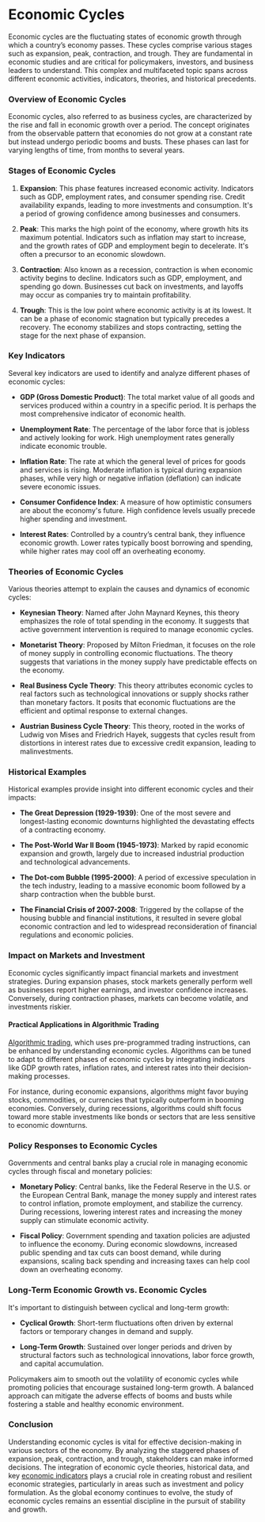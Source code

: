 # Economic Cycles

Economic cycles are the fluctuating states of economic growth through which a country’s economy passes. These cycles comprise various stages such as expansion, peak, contraction, and trough. They are fundamental in economic studies and are critical for policymakers, investors, and business leaders to understand. This complex and multifaceted topic spans across different economic activities, indicators, theories, and historical precedents.

### Overview of Economic Cycles

Economic cycles, also referred to as business cycles, are characterized by the rise and fall in economic growth over a period. The concept originates from the observable pattern that economies do not grow at a constant rate but instead undergo periodic booms and busts. These phases can last for varying lengths of time, from months to several years.

### Stages of Economic Cycles

1. **Expansion**: This phase features increased economic activity. Indicators such as GDP, employment rates, and consumer spending rise. Credit availability expands, leading to more investments and consumption. It's a period of growing confidence among businesses and consumers.
  
2. **Peak**: This marks the high point of the economy, where growth hits its maximum potential. Indicators such as inflation may start to increase, and the growth rates of GDP and employment begin to decelerate. It's often a precursor to an economic slowdown.

3. **Contraction**: Also known as a recession, contraction is when economic activity begins to decline. Indicators such as GDP, employment, and spending go down. Businesses cut back on investments, and layoffs may occur as companies try to maintain profitability.

4. **Trough**: This is the low point where economic activity is at its lowest. It can be a phase of economic stagnation but typically precedes a recovery. The economy stabilizes and stops contracting, setting the stage for the next phase of expansion.

### Key Indicators

Several key indicators are used to identify and analyze different phases of economic cycles:

- **GDP (Gross Domestic Product)**: The total market value of all goods and services produced within a country in a specific period. It is perhaps the most comprehensive indicator of economic health.

- **Unemployment Rate**: The percentage of the labor force that is jobless and actively looking for work. High unemployment rates generally indicate economic trouble.

- **Inflation Rate**: The rate at which the general level of prices for goods and services is rising. Moderate inflation is typical during expansion phases, while very high or negative inflation (deflation) can indicate severe economic issues.

- **Consumer Confidence Index**: A measure of how optimistic consumers are about the economy's future. High confidence levels usually precede higher spending and investment.

- **Interest Rates**: Controlled by a country’s central bank, they influence economic growth. Lower rates typically boost borrowing and spending, while higher rates may cool off an overheating economy.

### Theories of Economic Cycles

Various theories attempt to explain the causes and dynamics of economic cycles:

- **Keynesian Theory**: Named after John Maynard Keynes, this theory emphasizes the role of total spending in the economy. It suggests that active government intervention is required to manage economic cycles.

- **Monetarist Theory**: Proposed by Milton Friedman, it focuses on the role of money supply in controlling economic fluctuations. The theory suggests that variations in the money supply have predictable effects on the economy.

- **Real Business Cycle Theory**: This theory attributes economic cycles to real factors such as technological innovations or supply shocks rather than monetary factors. It posits that economic fluctuations are the efficient and optimal response to external changes.

- **Austrian Business Cycle Theory**: This theory, rooted in the works of Ludwig von Mises and Friedrich Hayek, suggests that cycles result from distortions in interest rates due to excessive credit expansion, leading to malinvestments.

### Historical Examples

Historical examples provide insight into different economic cycles and their impacts:

- **The Great Depression (1929-1939)**: One of the most severe and longest-lasting economic downturns highlighted the devastating effects of a contracting economy.

- **The Post-World War II Boom (1945-1973)**: Marked by rapid economic expansion and growth, largely due to increased industrial production and technological advancements.

- **The Dot-com Bubble (1995-2000)**: A period of excessive speculation in the tech industry, leading to a massive economic boom followed by a sharp contraction when the bubble burst.

- **The Financial Crisis of 2007-2008**: Triggered by the collapse of the housing bubble and financial institutions, it resulted in severe global economic contraction and led to widespread reconsideration of financial regulations and economic policies.

### Impact on Markets and Investment

Economic cycles significantly impact financial markets and investment strategies. During expansion phases, stock markets generally perform well as businesses report higher earnings, and investor confidence increases. Conversely, during contraction phases, markets can become volatile, and investments riskier.

#### Practical Applications in Algorithmic Trading

[Algorithmic trading](../a/algorithmic_trading.md), which uses pre-programmed trading instructions, can be enhanced by understanding economic cycles. Algorithms can be tuned to adapt to different phases of economic cycles by integrating indicators like GDP growth rates, inflation rates, and interest rates into their decision-making processes.

For instance, during economic expansions, algorithms might favor buying stocks, commodities, or currencies that typically outperform in booming economies. Conversely, during recessions, algorithms could shift focus toward more stable investments like bonds or sectors that are less sensitive to economic downturns.

### Policy Responses to Economic Cycles

Governments and central banks play a crucial role in managing economic cycles through fiscal and monetary policies:

- **Monetary Policy**: Central banks, like the Federal Reserve in the U.S. or the European Central Bank, manage the money supply and interest rates to control inflation, promote employment, and stabilize the currency. During recessions, lowering interest rates and increasing the money supply can stimulate economic activity.

- **Fiscal Policy**: Government spending and taxation policies are adjusted to influence the economy. During economic slowdowns, increased public spending and tax cuts can boost demand, while during expansions, scaling back spending and increasing taxes can help cool down an overheating economy.

### Long-Term Economic Growth vs. Economic Cycles

It's important to distinguish between cyclical and long-term growth:

- **Cyclical Growth**: Short-term fluctuations often driven by external factors or temporary changes in demand and supply.
  
- **Long-Term Growth**: Sustained over longer periods and driven by structural factors such as technological innovations, labor force growth, and capital accumulation.

Policymakers aim to smooth out the volatility of economic cycles while promoting policies that encourage sustained long-term growth. A balanced approach can mitigate the adverse effects of booms and busts while fostering a stable and healthy economic environment.

### Conclusion

Understanding economic cycles is vital for effective decision-making in various sectors of the economy. By analyzing the staggered phases of expansion, peak, contraction, and trough, stakeholders can make informed decisions. The integration of economic cycle theories, historical data, and key [economic indicators](../e/economic_indicators.md) plays a crucial role in creating robust and resilient economic strategies, particularly in areas such as investment and policy formulation. As the global economy continues to evolve, the study of economic cycles remains an essential discipline in the pursuit of stability and growth.